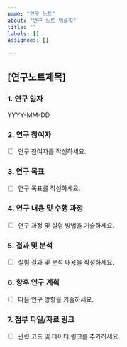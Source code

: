 ```yaml
---
name: "연구 노트"
about: "연구 노트 템플릿"
title: ""
labels: []
assignees: []

---
```


## [연구노트제목]

### 1. 연구 일자  
YYYY-MM-DD  

### 2. 연구 참여자  
- [ ] 연구 참여자를 작성하세요.

### 3. 연구 목표  
- [ ] 연구 목표를 작성하세요.  

### 4. 연구 내용 및 수행 과정  
- [ ] 연구 과정 및 실험 방법을 기술하세요.  

### 5. 결과 및 분석  
- [ ] 실험 결과 및 분석 내용을 작성하세요.  

### 6. 향후 연구 계획  
- [ ] 다음 연구 방향을 기술하세요.  

### 7. 첨부 파일/자료 링크  
- [ ] 관련 코드 및 데이터 링크를 추가하세요.  
